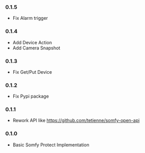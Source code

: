 ### 0.1.5
* Fix Alarm trigger

### 0.1.4
* Add Device Action
* Add Camera Snapshot

### 0.1.3
* Fix Get/Put Device

### 0.1.2
* Fix Pypi package

### 0.1.1
* Rework API like https://github.com/tetienne/somfy-open-api

### 0.1.0
* Basic Somfy Protect Implementation
